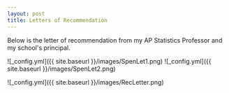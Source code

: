 ```yaml
---
layout: post
title: Letters of Recommendation
---
```

Below is the letter of recommendation from my AP Statistics Professor and my school's principal.

![_config.yml]({{ site.baseurl }}/images/SpenLet1.png)
![_config.yml]({{ site.baseurl }}/images/SpenLet2.png)


![_config.yml]({{ site.baseurl }}/images/RecLetter.png)
